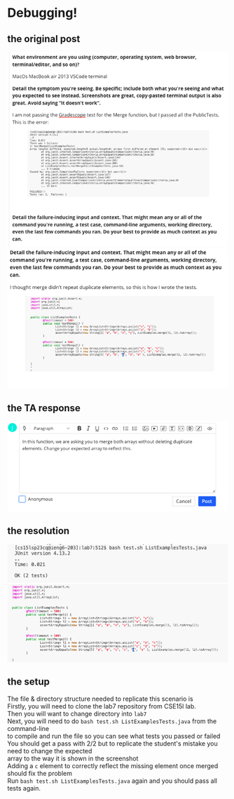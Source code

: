 # Debugging!
## the original post
![ogpost](images/post1.png)
![second half](images/post2.png)

## the TA response
![ta](images/ta.png)

## the resolution
![fixed code](images/passed.png)
![fixed](images/fixed.png)

## the setup
The file & directory structure needed to replicate this scenario is <br>
Firstly, you will need to clone the lab7 repository from CSE15l lab. <br>
Then you will want to change directory into `lab7` <br>
Next, you will need to do `bash test.sh ListExamplesTests.java` from the command-line <br>
to compile and run the file so you can see what tests you passed or failed <br>
You should get a pass with 2/2 but to replicate the student's mistake you need to change the expected <br>
array to the way it is shown in the screenshot <br>
Adding a `c` element to correctly reflect the missing element once merged should fix the problem <br>
Run `bash test.sh ListExamplesTests.java` again and you should pass all tests again.
